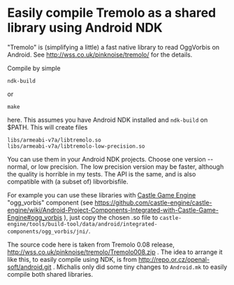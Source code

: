 # Easily compile Tremolo as a shared library using Android NDK

"Tremolo" is (simplifying a little) a fast native library
to read OggVorbis on Android.
See http://wss.co.uk/pinknoise/tremolo/ for the details.

Compile by simple

```
ndk-build
```

or

```
make
```

here. This assumes you have Android NDK installed and `ndk-build` on $PATH.
This will create files

```
libs/armeabi-v7a/libtremolo.so
libs/armeabi-v7a/libtremolo-low-precision.so
```

You can use them in your Android NDK projects. Choose one version -- normal, or low precision. The low precision version may be faster, although the quality is horrible in my tests. The API is the same, and is also compatible with (a subset of) libvorbisfile.

For example you can use these libraries with [Castle Game Engine](http://castle-engine.sourceforge.net/) "ogg_vorbis"
component (see https://github.com/castle-engine/castle-engine/wiki/Android-Project-Components-Integrated-with-Castle-Game-Engine#ogg_vorbis
), just copy the chosen .so file to `castle-engine/tools/build-tool/data/android/integrated-components/ogg_vorbis/jni/`.

The source code here is taken from Tremolo 0.08 release,
http://wss.co.uk/pinknoise/tremolo/Tremolo008.zip .
The idea to arrange it like this, to easily compile using NDK,
is from http://repo.or.cz/openal-soft/android.git .
Michalis only did some tiny changes to `Android.mk` to easily compile
both shared libraries.
